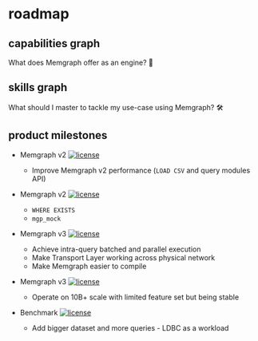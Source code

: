 # roadmap

## capabilities graph

What does Memgraph offer as an engine? 🤔

## skills graph

What should I master to tackle my use-case using Memgraph? 🛠

## product milestones

* Memgraph v2 <a href="https://github.com/memgraph/memgraph/milestone/1"><img src="https://img.shields.io/github/milestones/progress/memgraph/memgraph/1" alt="license" title="license"/></a>
  * Improve Memgraph v2 performance (`LOAD CSV` and query modules API)

* Memgraph v2 <a href="https://github.com/memgraph/memgraph/milestone/2"><img src="https://img.shields.io/github/milestones/progress/memgraph/memgraph/2" alt="license" title="license"/></a>
  * `WHERE EXISTS`
  * `mgp_mock`

* Memgraph v3 <a href="https://github.com/memgraph/memgraph/milestone/4"><img src="https://img.shields.io/github/milestones/progress/memgraph/memgraph/4" alt="license" title="license"/></a>
  * Achieve intra-query batched and parallel execution
  * Make Transport Layer working across physical network
  * Make Memgraph easier to compile

* Memgraph v3 <a href="https://github.com/memgraph/memgraph/milestone/5"><img src="https://img.shields.io/github/milestones/progress/memgraph/memgraph/5" alt="license" title="license"/></a>
  * Operate on 10B+ scale with limited feature set but being stable

* Benchmark <a href="https://github.com/memgraph/memgraph/milestone/3"><img src="https://img.shields.io/github/milestones/progress/memgraph/memgraph/3" alt="license" title="license"/></a>
  * Add bigger dataset and more queries - LDBC as a workload

